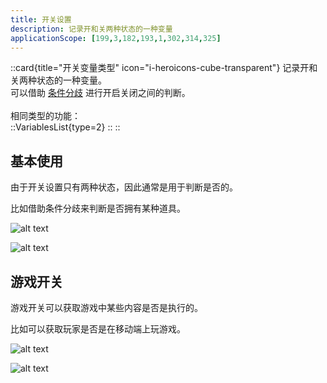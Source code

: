```yaml
---
title: 开关设置
description: 记录开和关两种状态的一种变量
applicationScope: [199,3,182,193,1,302,314,325]
---
```


::card{title="开关变量类型" icon="i-heroicons-cube-transparent"}
记录开和关两种状态的一种变量。<br>
可以借助 [条件分歧](../logic/conditionalbranch) 进行开启关闭之间的判断。<br><br>
相同类型的功能：<br>
  ::VariablesList{type=2}
  ::
::

## 基本使用

由于开关设置只有两种状态，因此通常是用于判断是否的。

比如借助条件分歧来判断是否拥有某种道具。

![alt text](https://cdn.gcw.wiki/gcw/image/zh_hans/commands/gameprogress/switchs/image.png)

![alt text](https://cdn.gcw.wiki/gcw/image/zh_hans/commands/gameprogress/switchs/image-1.png)

## 游戏开关

游戏开关可以获取游戏中某些内容是否是执行的。

比如可以获取玩家是否是在移动端上玩游戏。

![alt text](https://cdn.gcw.wiki/gcw/image/zh_hans/commands/gameprogress/switchs/image-2.png)

![alt text](https://cdn.gcw.wiki/gcw/image/zh_hans/commands/gameprogress/switchs/image-3.png)
